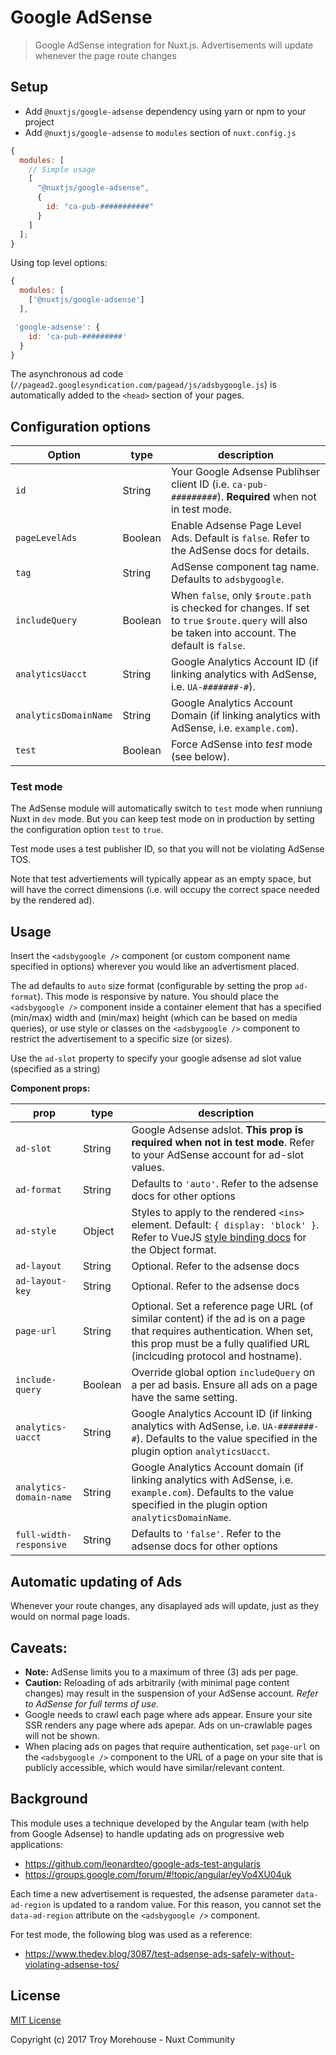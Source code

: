 # Google AdSense

> Google AdSense integration for Nuxt.js. Advertisements will update whenever the page route changes

## Setup

- Add `@nuxtjs/google-adsense` dependency using yarn or npm to your project
- Add `@nuxtjs/google-adsense` to `modules` section of `nuxt.config.js`

```js
{
  modules: [
    // Simple usage
    [
      "@nuxtjs/google-adsense",
      {
        id: "ca-pub-###########"
      }
    ]
  ];
}
```

Using top level options:

```js
{
  modules: [
    ['@nuxtjs/google-adsense']
  ],

 'google-adsense': {
    id: 'ca-pub-#########'
  }
}
```

The asynchronous ad code (`//pagead2.googlesyndication.com/pagead/js/adsbygoogle.js`) is automatically
added to the `<head>` section of your pages.

## Configuration options

| Option                | type    | description                                                                                                                                       |
| --------------------- | ------- | ------------------------------------------------------------------------------------------------------------------------------------------------- |
| `id`                  | String  | Your Google Adsense Publihser client ID (i.e. `ca-pub-#########`). **Required** when not in test mode.                                            |
| `pageLevelAds`        | Boolean | Enable Adsense Page Level Ads. Default is `false`. Refer to the AdSense docs for details.                                                         |
| `tag`                 | String  | AdSense component tag name. Defaults to `adsbygoogle`.                                                                                            |
| `includeQuery`        | Boolean | When `false`, only `$route.path` is checked for changes. If set to `true` `$route.query` will also be taken into account. The default is `false`. |
| `analyticsUacct`      | String  | Google Analytics Account ID (if linking analytics with AdSense, i.e. `UA-#######-#`).                                                             |
| `analyticsDomainName` | String  | Google Analytics Account Domain (if linking analytics with AdSense, i.e. `example.com`).                                                          |
| `test`                | Boolean | Force AdSense into _test_ mode (see below).                                                                                                       |

### Test mode

The AdSense module will automatically switch to `test` mode when runniung Nuxt in `dev` mode.
But you can keep test mode on in production by setting the configuration option `test` to `true`.

Test mode uses a test publisher ID, so that you will not be violating AdSense TOS.

Note that test advertiements will typically appear as an empty space, but will have the
correct dimensions (i.e. will occupy the correct space needed by the rendered ad).

## Usage

Insert the `<adsbygoogle />` component (or custom component name specified in options)
wherever you would like an advertisment placed.

The ad defaults to `auto` size format (configurable by setting the prop `ad-format`). This mode
is responsive by nature. You should place the `<adsbygoogle />` component inside a container element
that has a specified (min/max) width and (min/max) height (which can be based on media queries),
or use style or classes on the `<adsbygoogle />` component to restrict the advertisement to a
specific size (or sizes).

Use the `ad-slot` property to specify your google adsense ad slot value (specified as a string)

**Component props:**

| prop                    | type    | description                                                                                                                                                                                                   |
| ----------------------- | ------- | ------------------------------------------------------------------------------------------------------------------------------------------------------------------------------------------------------------- |
| `ad-slot`               | String  | Google Adsense adslot. **This prop is required when not in test mode**. Refer to your AdSense account for ad-slot values.                                                                                     |
| `ad-format`             | String  | Defaults to `'auto'`. Refer to the adsense docs for other options                                                                                                                                             |
| `ad-style`              | Object  | Styles to apply to the rendered `<ins>` element. Default: `{ display: 'block' }`. Refer to VueJS [style binding docs](https://vuejs.org/v2/guide/class-and-style.html#Object-Syntax-1) for the Object format. |
| `ad-layout`             | String  | Optional. Refer to the adsense docs                                                                                                                                                                           |
| `ad-layout-key`         | String  | Optional. Refer to the adsense docs                                                                                                                                                                           |
| `page-url`              | String  | Optional. Set a reference page URL (of similar content) if the ad is on a page that requires authentication. When set, this prop must be a fully qualified URL (inclcuding protocol and hostname).            |
| `include-query`         | Boolean | Override global option `includeQuery` on a per ad basis. Ensure all ads on a page have the same setting.                                                                                                      |
| `analytics-uacct`       | String  | Google Analytics Account ID (if linking analytics with AdSense, i.e. `UA-#######-#`). Defaults to the value specified in the plugin option `analyticsUacct`.                                                  |
| `analytics-domain-name` | String  | Google Analytics Account domain (if linking analytics with AdSense, i.e. `example.com`). Defaults to the value specified in the plugin option `analyticsDomainName`.                                          |
| `full-width-responsive` | String  | Defaults to `'false'`. Refer to the adsense docs for other options                                                                                                                                            |

## Automatic updating of Ads

Whenever your route changes, any disaplayed ads will update, just as they would on normal
page loads.

## Caveats:

- **Note:** AdSense limits you to a maximum of three (3) ads per page.
- **Caution:** Reloading of ads arbitrarily (with minimal page content changes) may result in
  the suspension of your AdSense account. _Refer to AdSense for full terms of use._
- Google needs to crawl each page where ads appear. Ensure your site SSR renders any page where
  ads apepar. Ads on un-crawlable pages will not be shown.
- When placing ads on pages that require authentication, set `page-url` on the `<adsbygoogle />` component to the URL of a page on your site that is publicly accessible, which would have similar/relevant content.

## Background

This module uses a technique developed by the Angular team (with help from Google Adsense)
to handle updating ads on progressive web applications:

- https://github.com/leonardteo/google-ads-test-angularjs
- https://groups.google.com/forum/#!topic/angular/eyVo4XU04uk

Each time a new advertisement is requested, the adsense parameter `data-ad-region` is
updated to a random value. For this reason, you cannot set the `data-ad-region` attribute
on the `<adsbygoogle />` component.

For test mode, the following blog was used as a reference:

- https://www.thedev.blog/3087/test-adsense-ads-safely-without-violating-adsense-tos/

## License

[MIT License](./LICENSE)

Copyright (c) 2017 Troy Morehouse - Nuxt Community
